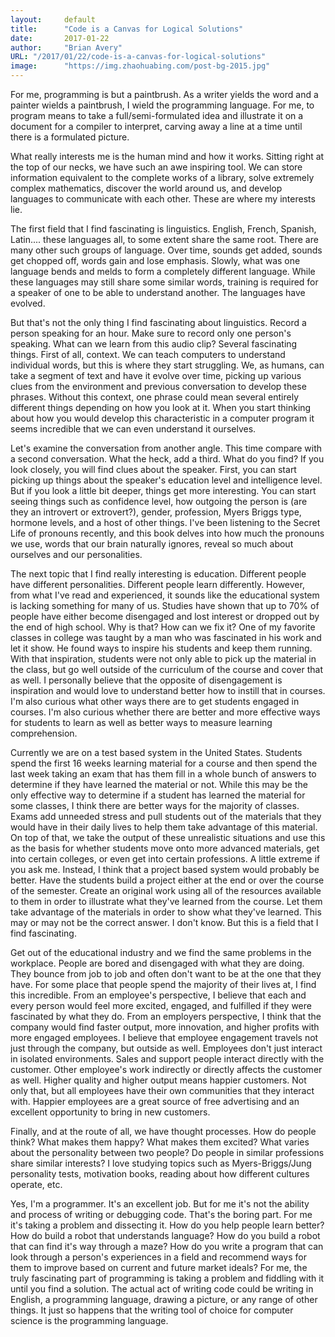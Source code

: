 ```yaml
---
layout:     default 
title:      "Code is a Canvas for Logical Solutions"
date:       2017-01-22
author:     "Brian Avery"
URL: "/2017/01/22/code-is-a-canvas-for-logical-solutions"
image:      "https://img.zhaohuabing.com/post-bg-2015.jpg"
---
```



For me, programming is but a paintbrush. As a writer yields the word and a painter wields a paintbrush, I wield the programming language. For me, to program means to take a full/semi-formulated idea and illustrate it on a document for a compiler to interpret, carving away a line at a time until there is a formulated picture.

What really interests me is the human mind and how it works. Sitting right at the top of our necks, we have such an awe inspiring tool. We can store information equivalent to the complete works of a library, solve extremely complex mathematics, discover the world around us, and develop languages to communicate with each other. These are where my interests lie.

The first field that I find fascinating is linguistics. English, French, Spanish, Latin.... these languages all, to some extent share the same root. There are many other such groups of language. Over time, sounds get added, sounds get chopped off, words gain and lose emphasis. Slowly, what was one language bends and melds to form a completely different language. While these languages may still share some similar words, training is required for a speaker of one to be able to understand another. The languages have evolved.

But that's not the only thing I find fascinating about linguistics. Record a person speaking for an hour. Make sure to record only one person's speaking. What can we learn from this audio clip? Several fascinating things. First of all, context. We can teach computers to understand individual words, but this is where they start struggling. We, as humans, can take a segment of text and have it evolve over time, picking up various clues from the environment and previous conversation to develop these phrases. Without this context, one phrase could mean several entirely different things depending on how you look at it. When you start thinking about how you would develop this characteristic in a computer program it seems incredible that we can even understand it ourselves.

Let's examine the conversation from another angle. This time compare with a second conversation. What the heck, add a third. What do you find? If you look closely, you will find clues about the speaker. First, you can start picking up things about the speaker's education level and intelligence level. But if you look a little bit deeper, things get more interesting. You can start seeing things such as confidence level, how outgoing the person is (are they an introvert or extrovert?), gender, profession, Myers Briggs type, hormone levels, and a host of other things. I've been listening to the Secret Life of pronouns recently, and this book delves into how much the pronouns we use, words that our brain naturally ignores, reveal so much about ourselves and our personalities.

The next topic that I find really interesting is education. Different people have different personalities. Different people learn differently. However, from what I've read and experienced, it sounds like the educational system is lacking something for many of us. Studies have shown that up to 70% of people have either become disengaged and lost interest or dropped out by the end of high school. Why is that? How can we fix it? One of my favorite classes in college was taught by a man who was fascinated in his work and let it show. He found ways to inspire his students and keep them running. With that inspiration, students were not only able to pick up the material in the class, but go well outside of the curriculum of the course and cover that as well. I personally believe that the opposite of disengagement is inspiration and would love to understand better how to instill that in courses. I'm also curious what other ways there are to get students engaged in courses. I'm also curious whether there are better and more effective ways for students to learn as well as better ways to measure learning comprehension.

Currently we are on a test based system in the United States. Students spend the first 16 weeks learning material for a course and then spend the last week taking an exam that has them fill in a whole bunch of answers to determine if they have learned the material or not. While this may be the only effective way to determine if a student has learned the material for some classes, I think there are better ways for the majority of classes. Exams add unneeded stress and pull students out of the materials that they would have in their daily lives to help them take advantage of this material. On top of that, we take the output of these unrealistic situations and use this as the basis for whether students move onto more advanced materials, get into certain colleges, or even get into certain professions. A little extreme if you ask me. Instead, I think that a project based system would probably be better. Have the students build a project either at the end or over the course of the semester. Create an original work using all of the resources available to them in order to illustrate what they've learned from the course. Let them take advantage of the materials in order to show what they've learned. This may or may not be the correct answer. I don't know. But this is a field that I find fascinating.

Get out of the educational industry and we find the same problems in the workplace. People are bored and disengaged with what they are doing. They bounce from job to job and often don't want to be at the one that they have. For some place that people spend the majority of their lives at, I find this incredible. From an employee's perspective, I believe that each and every person would feel more excited, engaged, and fulfilled if they were fascinated by what they do. From an employers perspective, I think that the company would find faster output, more innovation, and higher profits with more engaged employees. I believe that employee engagement travels not just through the company, but outside as well. Employees don't just interact in isolated environments. Sales and support people interact directly with the customer. Other employee's work indirectly or directly affects the customer as well. Higher quality and higher output means happier customers. Not only that, but all employees have their own communities that they interact with. Happier employees are a great source of free advertising and an excellent opportunity to bring in new customers.

Finally, and at the route of all, we have thought processes. How do people think? What makes them happy? What makes them excited? What varies about the personality between two people? Do people in similar professions share similar interests? I love studying topics such as Myers-Briggs/Jung personality tests, motivation books, reading about how different cultures operate, etc.

Yes, I'm a programmer. It's an excellent job. But for me it's not the ability and process of writing or debugging code. That's the boring part. For me it's taking a problem and dissecting it. How do you help people learn better? How do build a robot that understands language? How do you build a robot that can find it's way through a maze? How do you write a program that can look through a person's experiences in a field and recommend ways for them to improve based on current and future market ideals? For me, the truly fascinating part of programming is taking a problem and fiddling with it until you find a solution. The actual act of writing code could be writing in English, a programming language, drawing a picture, or any range of other things. It just so happens that the writing tool of choice for computer science is the programming language.
